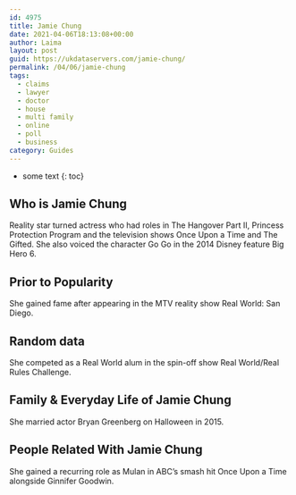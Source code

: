 ```yaml
---
id: 4975
title: Jamie Chung
date: 2021-04-06T18:13:08+00:00
author: Laima
layout: post
guid: https://ukdataservers.com/jamie-chung/
permalink: /04/06/jamie-chung
tags:
  - claims
  - lawyer
  - doctor
  - house
  - multi family
  - online
  - poll
  - business
category: Guides
---
```


* some text
{: toc}


## Who is Jamie Chung
                  
                  
                  
Reality star turned actress who had roles in The Hangover Part II, Princess Protection Program and the television shows Once Upon a Time and The Gifted. She also voiced the character Go Go in the 2014 Disney feature Big Hero 6.
                  
              
            
              
            
                
                
                
## Prior to Popularity
                  
                  
                  
She gained fame after appearing in the MTV reality show Real World: San Diego. 
                  
              
            
              
            
                
                
                
## Random data
                  
                  
                  
She competed as a Real World alum in the spin-off show Real World/Real Rules Challenge. 
                  
              
            
              
            
                
                
                
## Family & Everyday Life of Jamie Chung
                  
                  
                  
She married actor Bryan Greenberg on Halloween in 2015.
                  
              
            
              
            
                
                
                
## People Related With Jamie Chung
                  
                  
                  
She gained a recurring role as Mulan in ABC&#8217;s smash hit Once Upon a Time alongside Ginnifer Goodwin.
                  
              
            
              
            
                
              
            
              
              
            
            
              
            
          
          
          